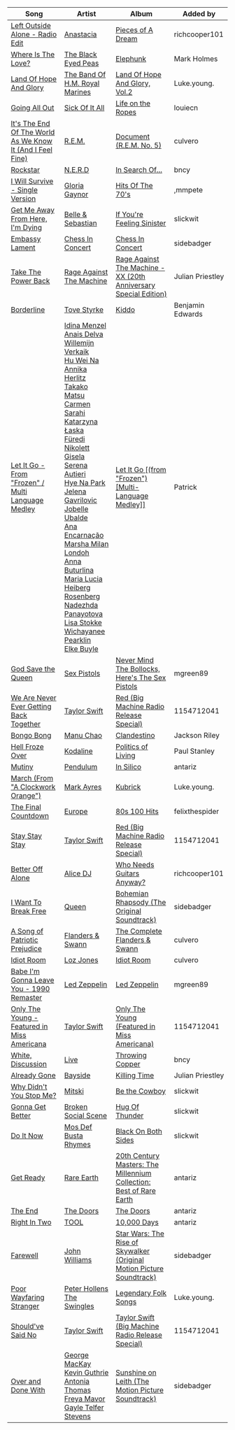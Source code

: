 | Song | Artist | Album | Added by |
|-|-|-|-|
| [Left Outside Alone - Radio Edit](https://open.spotify.com/track/5lZFrdQ83W5pwhvdMQr0dc) | [Anastacia](https://open.spotify.com/artist/2siHvYaxjaW5rKVRiIrMYH) | [Pieces of A Dream](https://open.spotify.com/album/6PN0LmMblPpj9yfa91Waa0) | richcooper101 |
| [Where Is The Love?](https://open.spotify.com/track/3CNqo3gYrfexdrtjFmC9he) | [The Black Eyed Peas](https://open.spotify.com/artist/1yxSLGMDHlW21z4YXirZDS) | [Elephunk](https://open.spotify.com/album/4wBDclsxFzGnR4kVAAMI7K) | Mark Holmes |
| [Land Of Hope And Glory](https://open.spotify.com/track/38bguHtqiUTEoViFtinpaD) | [The Band Of H.M. Royal Marines](https://open.spotify.com/artist/2ZM3fwTSkYabNhvI8Q7fMX) | [Land Of Hope And Glory, Vol.2](https://open.spotify.com/album/35mXcseFJa7g9gzgOUw0hz) | Luke.young. |
| [Going All Out](https://open.spotify.com/track/05iswCQGzwfWsnuHPdzj0Q) | [Sick Of It All](https://open.spotify.com/artist/1Px6nQCyIRM4Gj0tyvZ1TU) | [Life on the Ropes](https://open.spotify.com/album/46jYYKj4VQzmZ0MgqVG3VA) | louiecn |
| [It's The End Of The World As We Know It (And I Feel Fine)](https://open.spotify.com/track/2oSpQ7QtIKTNFfA08Cy0ku) | [R.E.M.](https://open.spotify.com/artist/4KWTAlx2RvbpseOGMEmROg) | [Document (R.E.M. No. 5)](https://open.spotify.com/album/6gMv3MgFlieOM6Uz5GZBzy) | culvero |
| [Rockstar](https://open.spotify.com/track/2OQfyddAKv4FyelDJjGNHH) | [N.E.R.D](https://open.spotify.com/artist/5wPoxI5si3eJsYYwyXV4Wi) | [In Search Of...](https://open.spotify.com/album/5u8ri4s76Ew14IwGOJf5hI) | bncy |
| [I Will Survive - Single Version](https://open.spotify.com/track/0rwmxAht1fk7QuSiCmIhGV) | [Gloria Gaynor](https://open.spotify.com/artist/6V6WCgi7waF55bJmylC4H5) | [Hits Of The 70's](https://open.spotify.com/album/54zcgY3o34crjFfG1V4MuG) | ,mmpete |
| [Get Me Away From Here, I'm Dying](https://open.spotify.com/track/5KJODqBbl51eURh8cLq0n5) | [Belle & Sebastian](https://open.spotify.com/artist/4I2BJf80C0skQpp1sQmA0h) | [If You're Feeling Sinister](https://open.spotify.com/album/0cR6FGQSOUDEwwapI7yfQZ) | slickwit |
| [Embassy Lament](https://open.spotify.com/track/7C7SYKcoMFV42hpuZdwtlJ) | [Chess In Concert](https://open.spotify.com/artist/6VpOG1kRrgbarlcSqG0sAY) | [Chess In Concert](https://open.spotify.com/album/5qLycngLM7Gk88fSQFrdsN) | sidebadger |
| [Take The Power Back](https://open.spotify.com/track/25CbtOzU8Pn17SAaXFjIR3) | [Rage Against The Machine](https://open.spotify.com/artist/2d0hyoQ5ynDBnkvAbJKORj) | [Rage Against The Machine - XX (20th Anniversary Special Edition)](https://open.spotify.com/album/4Io5vWtmV1rFj4yirKb4y4) | Julian Priestley |
| [Borderline](https://open.spotify.com/track/1UPqWJGdV4euPS3k94r3nW) | [Tove Styrke](https://open.spotify.com/artist/2QSPrJfYeRXaltEEiriXN9) | [Kiddo](https://open.spotify.com/album/6yW54Oa0uzUdcjw18YiPsh) | Benjamin Edwards |
| [Let It Go - From "Frozen" / Multi Language Medley](https://open.spotify.com/track/5SEFk7Qt1kbXxUVkJ44wJ2) | [Idina Menzel](https://open.spotify.com/artist/73Np75Wv2tju61Eo9Zw4IR)<br>[Anais Delva](https://open.spotify.com/artist/2Bgww7ckP3Xo1L7hsAGPUN)<br>[Willemijn Verkaik](https://open.spotify.com/artist/7KawEFi5g9T9cTCd92h7j9)<br>[Hu Wei Na](https://open.spotify.com/artist/0VfhgQ2IyxbFdINTX9q4pg)<br>[Annika Herlitz](https://open.spotify.com/artist/5gBb4inMl5EJFcQxEWpQJ7)<br>[Takako Matsu](https://open.spotify.com/artist/1UDGHCGnWyikwidtaymNpz)<br>[Carmen Sarahi](https://open.spotify.com/artist/2q8I4WTdPTd07a0IsKLch7)<br>[Katarzyna Łaska](https://open.spotify.com/artist/3EUN4LsI1ugZFwctcyVxM3)<br>[Füredi Nikolett](https://open.spotify.com/artist/26NHTiOdAjBgYdSKbuChzF)<br>[Gisela](https://open.spotify.com/artist/6SxnKPhYvkTKp2FtBzh6CI)<br>[Serena Autieri](https://open.spotify.com/artist/3W4DyqpMjeSea3tV0tYZ67)<br>[Hye Na Park](https://open.spotify.com/artist/5c5SQADUMj9GfwJYyT4DdI)<br>[Jelena Gavrilovic](https://open.spotify.com/artist/4mXhpChY6nro4UUPVPr17W)<br>[Jobelle Ubalde](https://open.spotify.com/artist/3pCY87yY4T7sbIJivixtb4)<br>[Ana Encarnação](https://open.spotify.com/artist/3MZLwGdvKgqfoklM9zPygE)<br>[Marsha Milan Londoh](https://open.spotify.com/artist/38324KnaJFziArL1zf0gTP)<br>[Anna Buturlina](https://open.spotify.com/artist/4tBp9tXhd4b5bDJSoOG8Jt)<br>[Maria Lucia Heiberg Rosenberg](https://open.spotify.com/artist/7uLTCPeGIETraZ7oci38oj)<br>[Nadezhda Panayotova](https://open.spotify.com/artist/1E5ensffLfPoPEPN308nhC)<br>[Lisa Stokke](https://open.spotify.com/artist/0DyCLBI4KZ9ouXQRBFvHL2)<br>[Wichayanee Pearklin](https://open.spotify.com/artist/5DvmdkHb32o0RWWeTWnjsP)<br>[Elke Buyle](https://open.spotify.com/artist/5PMDzI1Y7AUq1QqkOSOARD) | [Let It Go [(from "Frozen") [Multi-Language Medley]]](https://open.spotify.com/album/55mAgtvV73GZ1Inkegwx3A) | Patrick |
| [God Save the Queen](https://open.spotify.com/track/6ui6l3ZNvlrGQZArwo8195) | [Sex Pistols](https://open.spotify.com/artist/1u7kkVrr14iBvrpYnZILJR) | [Never Mind The Bollocks, Here's The Sex Pistols](https://open.spotify.com/album/5fxYu3rqjCNTSPKN8mtEl2) | mgreen89 |
| [We Are Never Ever Getting Back Together](https://open.spotify.com/track/0VwNdo84DaVYLIkbVO86ND) | [Taylor Swift](https://open.spotify.com/artist/06HL4z0CvFAxyc27GXpf02) | [Red (Big Machine Radio Release Special)](https://open.spotify.com/album/4jTYApZPMapg56gRycOn0D) | 1154712041 |
| [Bongo Bong](https://open.spotify.com/track/00SmB7n85SKROGjybsyq5i) | [Manu Chao](https://open.spotify.com/artist/6wH6iStAh4KIaWfuhf0NYM) | [Clandestino](https://open.spotify.com/album/3xoAUqjKs7Ps7wR26VAMbq) | Jackson Riley |
| [Hell Froze Over](https://open.spotify.com/track/1VqmEOKrIBxNbnvMaTfssE) | [Kodaline](https://open.spotify.com/artist/4BxCuXFJrSWGi1KHcVqaU4) | [Politics of Living](https://open.spotify.com/album/1ITjhViDumL9llxAJYdKiC) | Paul Stanley |
| [Mutiny](https://open.spotify.com/track/602avAJ0uHc0mSXlRhv0L5) | [Pendulum](https://open.spotify.com/artist/7MqnCTCAX6SsIYYdJCQj9B) | [In Silico](https://open.spotify.com/album/6eRDE48ttoLqN2VfkEpPOJ) | antariz |
| [March (From "A Clockwork Orange")](https://open.spotify.com/track/3xIdrWfm3eO1brteJJ8oHt) | [Mark Ayres](https://open.spotify.com/artist/51Joo99K8H2eBY3gKJou3J) | [Kubrick](https://open.spotify.com/album/5qpF4N9ciPL4a6rk88ayt7) | Luke.young. |
| [The Final Countdown](https://open.spotify.com/track/7c5lMuvtz2gddhDyG5MjB6) | [Europe](https://open.spotify.com/artist/7Js6Lde8thlIHXggv2SCBz) | [80s 100 Hits](https://open.spotify.com/album/0pvhletDH7CphbKErUtPCF) | felixthespider |
| [Stay Stay Stay](https://open.spotify.com/track/5A4PQqcpYb0vD1zx5DlObS) | [Taylor Swift](https://open.spotify.com/artist/06HL4z0CvFAxyc27GXpf02) | [Red (Big Machine Radio Release Special)](https://open.spotify.com/album/4jTYApZPMapg56gRycOn0D) | 1154712041 |
| [Better Off Alone](https://open.spotify.com/track/0pMUR7Uvp6vxlbG0qBFvgM) | [Alice DJ](https://open.spotify.com/artist/2tbvDi9eXf9XXp06LupkED) | [Who Needs Guitars Anyway?](https://open.spotify.com/album/5oPKlo7IBFXlh12tqDVoAU) | richcooper101 |
| [I Want To Break Free](https://open.spotify.com/track/25H6P7a94WUr5102lC6TNI) | [Queen](https://open.spotify.com/artist/1dfeR4HaWDbWqFHLkxsg1d) | [Bohemian Rhapsody (The Original Soundtrack)](https://open.spotify.com/album/3BHe7LbW5yRjyqXNJ3A6mW) | sidebadger |
| [A Song of Patriotic Prejudice](https://open.spotify.com/track/2oplKl7VF7CtBc3Jxx9YyY) | [Flanders & Swann](https://open.spotify.com/artist/4AR9DghWVyZK6ylUPb8mLI) | [The Complete Flanders & Swann](https://open.spotify.com/album/4ImytDhRjbCHimJfcrkQq9) | culvero |
| [Idiot Room](https://open.spotify.com/track/0pYw1ngoiItRrSJJcRFeBE) | [Loz Jones](https://open.spotify.com/artist/3jWilOVduTHW1l7a8OuCjX) | [Idiot Room](https://open.spotify.com/album/7mp08w9BPKXGlLlBR8Mmts) | culvero |
| [Babe I'm Gonna Leave You - 1990 Remaster](https://open.spotify.com/track/4OMu5a8sFpcRCPCcsoEaov) | [Led Zeppelin](https://open.spotify.com/artist/36QJpDe2go2KgaRleHCDTp) | [Led Zeppelin](https://open.spotify.com/album/3ycjBixZf7S3WpC5WZhhUK) | mgreen89 |
| [Only The Young - Featured in Miss Americana](https://open.spotify.com/track/2slqvGLwzZZYsT4K4Y1GBC) | [Taylor Swift](https://open.spotify.com/artist/06HL4z0CvFAxyc27GXpf02) | [Only The Young (Featured in Miss Americana)](https://open.spotify.com/album/5LGsh3kexUfi3qkIIxb8vK) | 1154712041 |
| [White, Discussion](https://open.spotify.com/track/5Xl8wvp7rKr5lEDUxlGDnB) | [Live](https://open.spotify.com/artist/6eoJpTIlcuxJNjV5fDzDJH) | [Throwing Copper](https://open.spotify.com/album/4ZsG3ifn9sIcrFT1ecw0gF) | bncy |
| [Already Gone](https://open.spotify.com/track/0mNbZHAYHl0HDFWDxv23Zf) | [Bayside](https://open.spotify.com/artist/51J0q8S7W3kIEYHQi3EPqk) | [Killing Time](https://open.spotify.com/album/2sQb2lqpALVzw2UGUmkZwC) | Julian Priestley |
| [Why Didn't You Stop Me?](https://open.spotify.com/track/6yReUDu8b6PDNdLc0Z0djO) | [Mitski](https://open.spotify.com/artist/2uYWxilOVlUdk4oV9DvwqK) | [Be the Cowboy](https://open.spotify.com/album/653wRjqO0GOZPQPcXpeAXD) | slickwit |
| [Gonna Get Better](https://open.spotify.com/track/4UBuYQKupTjLEj6Ud6iu3d) | [Broken Social Scene](https://open.spotify.com/artist/7lOJ7WXyopaxri0dbOiZkd) | [Hug Of Thunder](https://open.spotify.com/album/6oPAq3tPMGIvlpjoscQP4g) | slickwit |
| [Do It Now](https://open.spotify.com/track/0G08twG9Snacd3TgJ2IC6r) | [Mos Def](https://open.spotify.com/artist/0Mz5XE0kb1GBnbLQm2VbcO)<br>[Busta Rhymes](https://open.spotify.com/artist/1YfEcTuGvBQ8xSD1f53UnK) | [Black On Both Sides](https://open.spotify.com/album/5gK2l2LgWY0BA4p9uy27z6) | slickwit |
| [Get Ready](https://open.spotify.com/track/5RWx19hXm9TekeUtzCMbAU) | [Rare Earth](https://open.spotify.com/artist/6eEsIl4wosvhuWI0mfXxAF) | [20th Century Masters: The Millennium Collection: Best of Rare Earth](https://open.spotify.com/album/1ZGgORimJho0JHlz7slLpb) | antariz |
| [The End](https://open.spotify.com/track/5UgT7w6zVZjP3oyawMzbiK) | [The Doors](https://open.spotify.com/artist/22WZ7M8sxp5THdruNY3gXt) | [The Doors](https://open.spotify.com/album/1jWmEhn3ggaL6isoyLfwBn) | antariz |
| [Right In Two](https://open.spotify.com/track/0NLDZzVke3Qu7vDhWyGzRk) | [TOOL](https://open.spotify.com/artist/2yEwvVSSSUkcLeSTNyHKh8) | [10,000 Days](https://open.spotify.com/album/1fvWYcbjuycyHpzNPH1Vfk) | antariz |
| [Farewell](https://open.spotify.com/track/3mWi4QAqeGyvrirJ6fUgPJ) | [John Williams](https://open.spotify.com/artist/3dRfiJ2650SZu6GbydcHNb) | [Star Wars: The Rise of Skywalker (Original Motion Picture Soundtrack)](https://open.spotify.com/album/26pelVOow8ODvBktJbDiua) | sidebadger |
| [Poor Wayfaring Stranger](https://open.spotify.com/track/0NmsMH3LvATRdd4bRSTdtl) | [Peter Hollens](https://open.spotify.com/artist/7EIbKyiLnEJ1Y074UIUyZJ)<br>[The Swingles](https://open.spotify.com/artist/61XBA2HHrDLETGuZjclcdt) | [Legendary Folk Songs](https://open.spotify.com/album/22qN0Gw54OwckjTgVGUzVG) | Luke.young. |
| [Should've Said No](https://open.spotify.com/track/0T2kNwYw4Z7rhziNRNsjfO) | [Taylor Swift](https://open.spotify.com/artist/06HL4z0CvFAxyc27GXpf02) | [Taylor Swift (Big Machine Radio Release Special)](https://open.spotify.com/album/2rU7u7C2v5i45MFVxx7xG1) | 1154712041 |
| [Over and Done With](https://open.spotify.com/track/7hSPXxUuEJ5E3dLMmYtDBS) | [George MacKay](https://open.spotify.com/artist/5EpiKDHsoQW5wtlnJYlVQQ)<br>[Kevin Guthrie](https://open.spotify.com/artist/6eh3OwQEEejNioaddKIYw1)<br>[Antonia Thomas](https://open.spotify.com/artist/6EL1v4Crvr7Vln26F6yaFp)<br>[Freya Mavor](https://open.spotify.com/artist/0z6yVOEPvU660azjlSVSR1)<br>[Gayle Telfer Stevens](https://open.spotify.com/artist/5n85XKDIPhjh1Sl0q6UGOK) | [Sunshine on Leith (The Motion Picture Soundtrack)](https://open.spotify.com/album/7klUrbdiCzr1wDlIhgGVKS) | sidebadger |